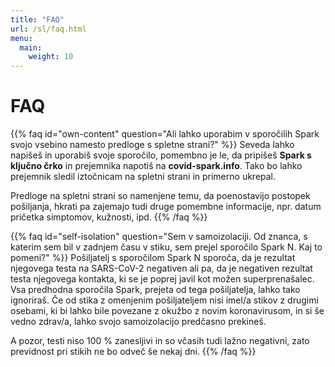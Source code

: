 ```yaml
---
title: "FAQ"
url: /sl/faq.html
menu:
  main:
    weight: 10
---
```


# FAQ

{{% faq id="own-content" question="Ali lahko uporabim v sporočilih Spark svojo vsebino namesto predloge s spletne strani?" %}}
Seveda lahko napišeš in uporabiš svoje sporočilo, pomembno je le, da pripišeš **Spark s ključno črko** in prejemnika napotiš na **covid-spark.info**. Tako bo lahko prejemnik sledil iztočnicam na spletni strani in primerno ukrepal.

Predloge na spletni strani so namenjene temu, da poenostavijo postopek pošiljanja, hkrati pa zajemajo tudi druge pomembne informacije, npr. datum pričetka simptomov, kužnosti, ipd.
{{% /faq %}}

{{% faq id="self-isolation" question="Sem v samoizolaciji. Od znanca, s katerim sem bil v zadnjem času v stiku, sem prejel sporočilo Spark N. Kaj to pomeni?" %}}
Pošiljatelj s sporočilom Spark N sporoča, da je rezultat njegovega testa na SARS-CoV-2 negativen ali pa, da je negativen rezultat testa njegovega kontakta, ki se je poprej javil kot možen superprenašalec. Vsa predhodna sporočila Spark, prejeta od tega pošiljatelja, lahko tako ignoriraš. Če od stika z omenjenim pošiljateljem nisi imel/a stikov z drugimi osebami, ki bi lahko bile povezane z okužbo z novim koronavirusom, in si še vedno zdrav/a, lahko svojo samoizolacijo predčasno prekineš.

A pozor, testi niso 100 % zanesljivi in so včasih tudi lažno negativni, zato previdnost pri stikih ne bo odveč še nekaj dni.
{{% /faq %}}
